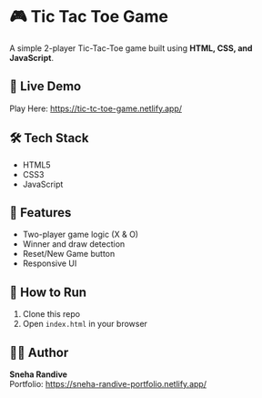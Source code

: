 # 🎮 Tic Tac Toe Game

A simple 2-player Tic-Tac-Toe game built using **HTML, CSS, and JavaScript**.

## 🔗 Live Demo
Play Here: https://tic-tc-toe-game.netlify.app/  

## 🛠 Tech Stack
- HTML5  
- CSS3  
- JavaScript

## 🎯 Features
- Two-player game logic (X & O)
- Winner and draw detection
- Reset/New Game button
- Responsive UI

## 🚀 How to Run
1. Clone this repo  
2. Open `index.html` in your browser

## 🙋‍♀️ Author
**Sneha Randive**  
Portfolio: https://sneha-randive-portfolio.netlify.app/
